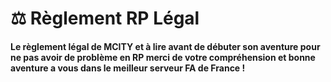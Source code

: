 # ⚖️ Règlement RP Légal

#### Le règlement légal de MCITY et à lire avant de débuter son aventure pour ne pas avoir de problème en RP merci de votre compréhension et bonne aventure a vous dans le meilleur serveur FA de France !
